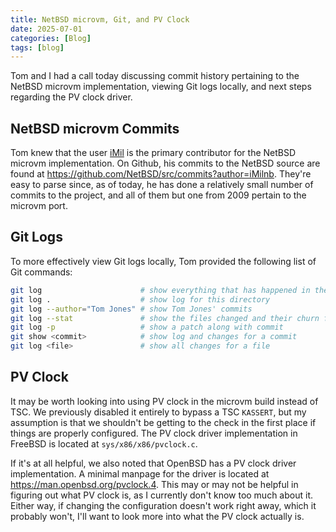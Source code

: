 ```yaml
---
title: NetBSD microvm, Git, and PV Clock
date: 2025-07-01
categories: [Blog]
tags: [blog]
---
```


Tom and I had a call today discussing commit history pertaining to the NetBSD
microvm implementation, viewing Git logs locally, and next steps regarding the
PV clock driver.


## NetBSD microvm Commits

Tom knew that the user [iMil](https://github.com/iMilnb) is the primary
contributor for the NetBSD microvm implementation. On Github, his commits to
the NetBSD source are found at
<https://github.com/NetBSD/src/commits?author=iMilnb>. They're easy to parse
since, as of today, he has done a relatively small number of commits to the
project, and all of them but one from 2009 pertain to the microvm port.


## Git Logs

To more effectively view Git logs locally, Tom provided the following list of
Git commands:

```sh
git log                      # show everything that has happened in the source tree chronologically
git log .                    # show log for this directory
git log --author="Tom Jones" # show Tom Jones' commits
git log --stat               # show the files changed and their churn for commit log
git log -p                   # show a patch along with commit
git show <commit>            # show log and changes for a commit
git log <file>               # show all changes for a file
```


## PV Clock

It may be worth looking into using PV clock in the microvm build instead
of TSC. We previously disabled it entirely to bypass a TSC `KASSERT`, but my
assumption is that we shouldn't be getting to the check in the first place if
things are properly configured. The PV clock driver implementation in FreeBSD is
located at `sys/x86/x86/pvclock.c`.

If it's at all helpful, we also noted that OpenBSD has a PV clock driver
implementation. A minimal manpage for the driver is located at
<https://man.openbsd.org/pvclock.4>. This may or may not be helpful in
figuring out what PV clock is, as I currently don't know too much about it.
Either way, if changing the configuration doesn't work right away, which it
probably won't, I'll want to look more into what the PV clock actually is.
